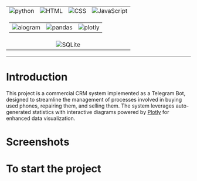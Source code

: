 <table align="center" style="border-collapse:collapse;">
  <tr style="background-color:transparent;">
    <td align="center">
        <img src="https://img.shields.io/badge/python-3.13-d6123c?style=flat&color=white&labelColor=d6123c&logo=python&logoColor=white" alt="python">
    </td>
    <td align="center">
      <img src="https://img.shields.io/badge/HTML-d6123c?style=flat&color=white&labelColor=d6123c&logo=html5&logoColor=white" alt="HTML">
    </td>
    <td align="center">
      <img src="https://img.shields.io/badge/CSS-d6123c?style=flat&color=white&labelColor=d6123c&logo=css3&logoColor=white" alt="CSS">
    </td>
    <td align="center">
      <img src="https://img.shields.io/badge/JavaScript-d6123c?style=flat&color=white&labelColor=d6123c&logo=javascript&logoColor=white" alt="JavaScript">
    </td>
  </tr>
  <tr style="background-color:transparent;">
    <td colspan="4" align="center">
      <table style="border-collapse:collapse;">
        <tr style="background-color:transparent;">
          <td align="center">
            <img src="https://img.shields.io/badge/aiogram-3.17.0-d6123c?style=flat&color=white&labelColor=d6123c" alt="aiogram">
          </td>
          <td align="center">
            <img src="https://img.shields.io/badge/pandas-2.2.3-d6123c?style=flat&color=white&labelColor=d6123c" alt="pandas">
          </td>
          <td align="center">
            <img src="https://img.shields.io/badge/plotly-5.24.1-d6123c?style=flat&color=white&labelColor=d6123c" alt="plotly">
          </td>
        </tr>
      </table>
    </td>
  </tr>
  <tr style="background-color:transparent;">
    <td colspan="4" align="center">
      <img src="https://img.shields.io/badge/SQLite-Database-d6123c?style=flat&logo=sqlite&logoColor=white&labelColor=d6123c&color=white" alt="SQLite">
    </td>
  </tr>
</table>

---

# Introduction
This project is a commercial CRM system implemented as a Telegram Bot, designed to streamline the management of processes involved in buying used phones, repairing them, and selling them. The system leverages auto-generated statistics with interactive diagrams powered by [Plotly](https://plotly.com/) for enhanced data visualization.

# Screenshots

# To start the project